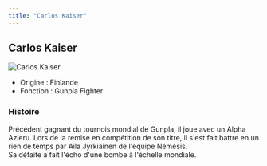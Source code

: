 ```yaml
---
title: "Carlos Kaiser"
---
```


Carlos Kaiser
-------------


![Carlos Kaiser](/images/stories/saga/gundambf/persos/kalros.png)


* Origine : Finlande
* Fonction : Gunpla Fighter


### Histoire


Précédent gagnant du tournois mondial de Gunpla, il joue avec un Alpha Azieru. Lors de la remise en compétition de son titre, il s'est fait battre en un rien de temps par Aila Jyrkiäinen de l'équipe Némésis.   
Sa défaite a fait l'écho d'une bombe à l'échelle mondiale.


